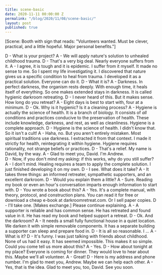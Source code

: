 ```yaml
---
title: scene-basic
date: 2020-11-11 00:00:00 Z
permalink: "/blog/2020/11/08/scene-basic/"
layout: post
published: true
---
```


[Scene: Booth with sign that reads: "Volunteers wanted. Must be clever, practical, and a little hopeful. Major personal benefits."]

D - What is your project?
A - We will apply nature's solution to unhealed childhood trauma. 
D - That's a very big deal. Nearly everyone suffers from it. 
A - I agree, it is tough and it is epidemic. I suffer from it myself. It made no sense to me. So I spent my life investigating it. I discovered that  nature gives us a specific condition to heal from trauma. I developed it as a practical solution. Everyone can do it.
D - What it is?
A - Darkness. In perfect darkness, the organism rests deeply. With enough time, it heals itself of everything. So one makes extended stays in darkness. It is called hygienic darkroom retreating.
D - I never heard of this. But it makes sense. How long do you retreat?
A - Eight days is best to start with, four at a minimum.
D - Ok. Why is it hygienic? Is it a cleaning process?
A - Hygiene is actually the science of health. It is a branch of biology. It consists of _all_ conditions and practices conducive to the preservation of health. These include knowledge, darkness, and rest, as well as cleanliness. Hygiene is a complete approach.
D - Hygiene is the science of health. I didn't know that. So it isn't a cult!
A - Haha, no. But you aren't entirely mistaken. Most spiritual traditions use darkness. I extracted it from that context. I made it strictly for health, reintegrating it within hygiene. Hygiene requires rationality, not strange beliefs or practices.
D - That's a relief.  My name is David, by the way.
A - Glad to meet you, David. I'm Andrew.	
D - Now, if you don't mind my asking: if this works, why do you still suffer?
A - I don't mind. Healing requires a team to apply the complete solution. I just finished developing it on my own. 
D - I see. What does it take?
A - It takes three things: an informed retreater, sympathetic supporters, and an excellent darkroom. 
D - Would you explain them a little?
A - Sure. Reading my book or even an hour's conversation imparts enough information to start with.
D - You wrote a book about this?
A - Yes. It's a complete manual, with theory, protocol, and construction plans. You can read it for free or download a cheap e-book at darkroomretreat.com. Or I sell paper copies.
D - I'll take one. [Makes exchange.] Please continue explaining.
A - A supporter is reliable and has common sense. He has retreated and found value in it. He has read my book and helped support a retreat.
D - Ok. And the darkroom?
A - It needs a small fully functional house in a quiet location. We darken it with simple removable components. It has a separate building a supporter can sleep and prepare food in.
D - It is all so reasonable. I ...
A - What is it?
D - It's funny. I was just talking with friends about childhood. None of us had it easy. It has seemed impossible. This makes it so simple. Could you come tell us more about this? 
A - Yes. 
D - How about tonight at my place? Everyone is coming for dinner. They would love to hear about this. Maybe we'll all volunteer.
A - Great!
D - Here is my address and phone number. I'm glad to meet you, Andrew. Maybe we can help each other.
A - Yes, that is the idea. Glad to meet you, too, David. See you soon.